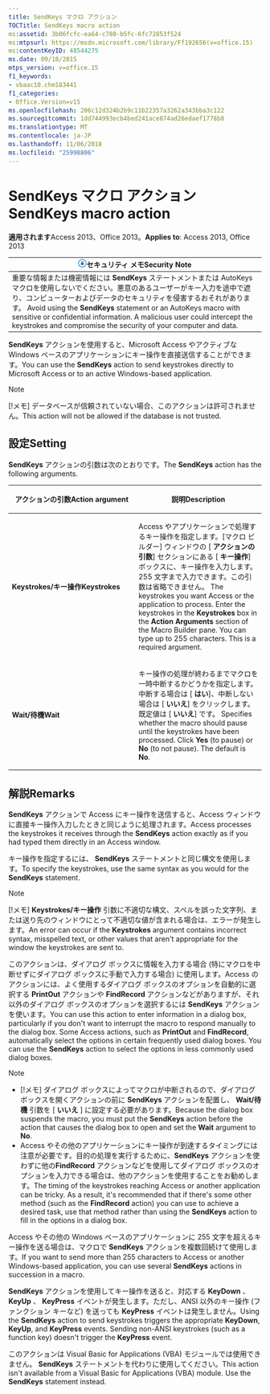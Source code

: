 ```yaml
---
title: SendKeys マクロ アクション
TOCTitle: SendKeys macro action
ms:assetid: 3b06fcfc-ea64-c780-b5fc-6fc72853f524
ms:mtpsurl: https://msdn.microsoft.com/library/Ff192656(v=office.15)
ms:contentKeyID: 48544275
ms.date: 09/18/2015
mtps_version: v=office.15
f1_keywords:
- vbaac10.chm183441
f1_categories:
- Office.Version=v15
ms.openlocfilehash: 206c12d324b2b9c11b22357a3262a343bba3c122
ms.sourcegitcommit: 1dd744993ecb4bed241ace874ad26edaef1778b8
ms.translationtype: MT
ms.contentlocale: ja-JP
ms.lasthandoff: 11/06/2018
ms.locfileid: "25998806"
---
```

# <a name="sendkeys-macro-action"></a><span data-ttu-id="38797-102">SendKeys マクロ アクション</span><span class="sxs-lookup"><span data-stu-id="38797-102">SendKeys macro action</span></span>

<span data-ttu-id="38797-103">**適用されます**Access 2013、Office 2013。</span><span class="sxs-lookup"><span data-stu-id="38797-103">**Applies to**: Access 2013, Office 2013</span></span>

<table>
<thead>
<tr class="header">
<th><img src="media/access-alert-security.gif" title="セキュリティに関する注意" alt="Security note" /><span data-ttu-id="38797-105"><strong>セキュリティ メモ</strong></span><span class="sxs-lookup"><span data-stu-id="38797-105"><strong>Security Note</strong></span></span></th>
</tr>
</thead>
<tbody>
<tr class="odd">
<td><span data-ttu-id="38797-p101">
      重要な情報または機密情報には <strong>SendKeys</strong> ステートメントまたは AutoKeys マクロを使用しないでください。悪意のあるユーザーがキー入力を途中で遮り、コンピューターおよびデータのセキュリティを侵害するおそれがあります。
</span><span class="sxs-lookup"><span data-stu-id="38797-p101">Avoid using the <strong>SendKeys</strong> statement or an AutoKeys macro with sensitive or confidential information. A malicious user could intercept the keystrokes and compromise the security of your computer and data.</span></span></td>
</tr>
</tbody>
</table>

<span data-ttu-id="38797-108">**SendKeys** アクションを使用すると、Microsoft Access やアクティブな Windows ベースのアプリケーションにキー操作を直接送信することができます。</span><span class="sxs-lookup"><span data-stu-id="38797-108">You can use the **SendKeys** action to send keystrokes directly to Microsoft Access or to an active Windows-based application.</span></span>

> [!NOTE]
> <span data-ttu-id="38797-109">[!メモ] データベースが信頼されていない場合、このアクションは許可されません。</span><span class="sxs-lookup"><span data-stu-id="38797-109">This action will not be allowed if the database is not trusted.</span></span> 

## <a name="setting"></a><span data-ttu-id="38797-110">設定</span><span class="sxs-lookup"><span data-stu-id="38797-110">Setting</span></span>

<span data-ttu-id="38797-111">**SendKeys** アクションの引数は次のとおりです。</span><span class="sxs-lookup"><span data-stu-id="38797-111">The **SendKeys** action has the following arguments.</span></span>

<table>
<colgroup>
<col style="width: 50%" />
<col style="width: 50%" />
</colgroup>
<thead>
<tr class="header">
<th><p><span data-ttu-id="38797-112">アクションの引数</span><span class="sxs-lookup"><span data-stu-id="38797-112">Action argument</span></span></p></th>
<th><p><span data-ttu-id="38797-113">説明</span><span class="sxs-lookup"><span data-stu-id="38797-113">Description</span></span></p></th>
</tr>
</thead>
<tbody>
<tr class="odd">
<td><p><span data-ttu-id="38797-114"><strong>Keystrokes/キー操作</strong></span><span class="sxs-lookup"><span data-stu-id="38797-114"><strong>Keystrokes</strong></span></span></p></td>
<td><p><span data-ttu-id="38797-p102">Access やアプリケーションで処理するキー操作を指定します。[マクロ ビルダー] ウィンドウの [ <strong>アクションの引数</strong>] セクションにある [ <strong>キー操作</strong>] ボックスに、キー操作を入力します。255 文字まで入力できます。この引数は省略できません。  </span><span class="sxs-lookup"><span data-stu-id="38797-p102">The keystrokes you want Access or the application to process. Enter the keystrokes in the <strong>Keystrokes</strong> box in the <strong>Action Arguments</strong> section of the Macro Builder pane. You can type up to 255 characters. This is a required argument.</span></span></p></td>
</tr>
<tr class="even">
<td><p><span data-ttu-id="38797-119"><strong>Wait/待機</strong></span><span class="sxs-lookup"><span data-stu-id="38797-119"><strong>Wait</strong></span></span></p></td>
<td><p><span data-ttu-id="38797-p103">キー操作の処理が終わるまでマクロを一時中断するかどうかを指定します。中断する場合は [ <strong>はい</strong>]、中断しない場合は [ <strong>いいえ</strong>] をクリックします。既定値は [ <strong>いいえ</strong>] です。  </span><span class="sxs-lookup"><span data-stu-id="38797-p103">Specifies whether the macro should pause until the keystrokes have been processed. Click <strong>Yes</strong> (to pause) or <strong>No</strong> (to not pause). The default is <strong>No</strong>.</span></span></p></td>
</tr>
</tbody>
</table>


## <a name="remarks"></a><span data-ttu-id="38797-123">解説</span><span class="sxs-lookup"><span data-stu-id="38797-123">Remarks</span></span>

<span data-ttu-id="38797-124">**SendKeys** アクションで Access にキー操作を送信すると、Access ウィンドウに直接キー操作入力したときと同じように処理されます。</span><span class="sxs-lookup"><span data-stu-id="38797-124">Access processes the keystrokes it receives through the **SendKeys** action exactly as if you had typed them directly in an Access window.</span></span>

<span data-ttu-id="38797-125">キー操作を指定するには、 **SendKeys** ステートメントと同じ構文を使用します。</span><span class="sxs-lookup"><span data-stu-id="38797-125">To specify the keystrokes, use the same syntax as you would for the **SendKeys** statement.</span></span>

> [!NOTE]
> <span data-ttu-id="38797-126">[!メモ] **Keystrokes/キー操作** 引数に不適切な構文、スペルを誤った文字列、または送り先のウィンドウにとって不適切な値が含まれる場合は、エラーが発生します。</span><span class="sxs-lookup"><span data-stu-id="38797-126">An error can occur if the **Keystrokes** argument contains incorrect syntax, misspelled text, or other values that aren't appropriate for the window the keystrokes are sent to.</span></span>

<span data-ttu-id="38797-p104">このアクションは、ダイアログ ボックスに情報を入力する場合 (特にマクロを中断せずにダイアログ ボックスに手動で入力する場合) に使用します。Access のアクションには、よく使用するダイアログ ボックスのオプションを自動的に選択する **PrintOut** アクションや **FindRecord** アクションなどがありますが、それ以外のダイアログ ボックスのオプションを選択するには **SendKeys** アクションを使います。</span><span class="sxs-lookup"><span data-stu-id="38797-p104">You can use this action to enter information in a dialog box, particularly if you don't want to interrupt the macro to respond manually to the dialog box. Some Access actions, such as **PrintOut** and **FindRecord**, automatically select the options in certain frequently used dialog boxes. You can use the **SendKeys** action to select the options in less commonly used dialog boxes.</span></span>

> [!NOTE]
> - <span data-ttu-id="38797-130">[!メモ] ダイアログ ボックスによってマクロが中断されるので、ダイアログ ボックスを開くアクションの前に **SendKeys** アクションを配置し、 **Wait/待機** 引数を [ **いいえ** ] に設定する必要があります。</span><span class="sxs-lookup"><span data-stu-id="38797-130">Because the dialog box suspends the macro, you must put the **SendKeys** action before the action that causes the dialog box to open and set the **Wait** argument to **No**.</span></span>
> - <span data-ttu-id="38797-p105">Access やその他のアプリケーションにキー操作が到達するタイミングには注意が必要です。目的の処理を実行するために、**SendKeys** アクションを使わずに他の**FindRecord** アクションなどを使用してダイアログ ボックスのオプションを入力できる場合は、他のアクションを使用することをお勧めします。</span><span class="sxs-lookup"><span data-stu-id="38797-p105">The timing of the keystrokes reaching Access or another application can be tricky. As a result, it's recommended that if there's some other method (such as the **FindRecord** action) you can use to achieve a desired task, use that method rather than using the **SendKeys** action to fill in the options in a dialog box.</span></span>

<span data-ttu-id="38797-133">Access やその他の Windows ベースのアプリケーションに 255 文字を超えるキー操作を送る場合は、マクロで **SendKeys** アクションを複数回続けて使用します。</span><span class="sxs-lookup"><span data-stu-id="38797-133">If you want to send more than 255 characters to Access or another Windows-based application, you can use several **SendKeys** actions in succession in a macro.</span></span>

<span data-ttu-id="38797-p106">**SendKeys** アクションを使用してキー操作を送ると、対応する **KeyDown** 、 **KeyUp** 、 **KeyPress** イベントが発生します。ただし、ANSI 以外のキー操作 (ファンクション キーなど) を送っても **KeyPress** イベントは発生しません。</span><span class="sxs-lookup"><span data-stu-id="38797-p106">Using the **SendKeys** action to send keystrokes triggers the appropriate **KeyDown**, **KeyUp**, and **KeyPress** events. Sending non-ANSI keystrokes (such as a function key) doesn't trigger the **KeyPress** event.</span></span>

<span data-ttu-id="38797-p107">このアクションは Visual Basic for Applications (VBA) モジュールでは使用できません。 **SendKeys** ステートメントを代わりに使用してください。</span><span class="sxs-lookup"><span data-stu-id="38797-p107">This action isn't available from a Visual Basic for Applications (VBA) module. Use the **SendKeys** statement instead.</span></span>


